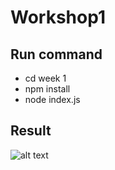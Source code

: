 # Workshop1

## Run command

- cd week 1
- npm install
- node index.js

## Result

![alt text](https://i.imgur.com/2U7C4zF.png)
